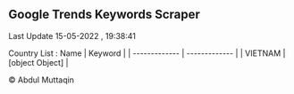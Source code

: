 

## Google Trends Keywords Scraper 
 
Last Update 15-05-2022 , 19:38:41

Country List :
 Name  | Keyword |
| ------------- | ------------- |
| VIETNAM | [object Object] |



© Abdul Muttaqin 
